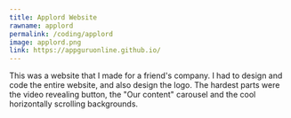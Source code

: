 ```yaml
---
title: Applord Website
rawname: applord
permalink: /coding/applord
image: applord.png
link: https://appguruonline.github.io/
---
```

This was a website that I made for a friend's company. I had to design and code the entire website, and also design the logo. The hardest parts were the video revealing button, the "Our content" carousel and the cool horizontally scrolling backgrounds.